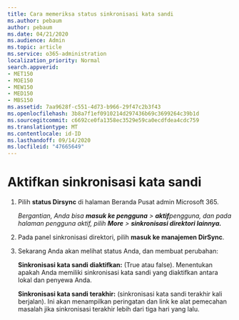 ```yaml
---
title: Cara memeriksa status sinkronisasi kata sandi
ms.author: pebaum
author: pebaum
ms.date: 04/21/2020
ms.audience: Admin
ms.topic: article
ms.service: o365-administration
localization_priority: Normal
search.appverid:
- MET150
- MOE150
- MEW150
- MED150
- MBS150
ms.assetid: 7aa9628f-c551-4d73-b966-29f47c2b3f43
ms.openlocfilehash: 3b8a7f1ef0910214d297436b69c3699264c39b1d
ms.sourcegitcommit: c6692ce0fa1358ec3529e59ca0ecdfdea4cdc759
ms.translationtype: MT
ms.contentlocale: id-ID
ms.lasthandoff: 09/14/2020
ms.locfileid: "47665649"
---
```

# <a name="enable-password-sync"></a>Aktifkan sinkronisasi kata sandi

1.  Pilih **status Dirsync** di halaman Beranda Pusat admin Microsoft 365. 
    
     *Bergantian, Anda bisa **masuk ke pengguna** \> **aktif**pengguna, dan pada halaman pengguna aktif, pilih **More** \> **sinkronisasi direktori lainnya.*** 
    
2. Pada panel sinkronisasi direktori, pilih **masuk ke manajemen DirSync**. 
    
3. Sekarang Anda akan melihat status Anda, dan membuat perubahan:
    
    **Sinkronisasi kata sandi diaktifkan:** (True atau false). Menentukan apakah Anda memiliki sinkronisasi kata sandi yang diaktifkan antara lokal dan penyewa Anda. 
    
    **Sinkronisasi kata sandi terakhir:** (sinkronisasi kata sandi terakhir kali berjalan). Ini akan menampilkan peringatan dan link ke alat pemecahan masalah jika sinkronisasi terakhir lebih dari tiga hari yang lalu. 
    

